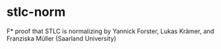# stlc-norm
F* proof that STLC is normalizing
by Yannick Forster, Lukas Krämer, and Franziska Müller (Saarland University)
